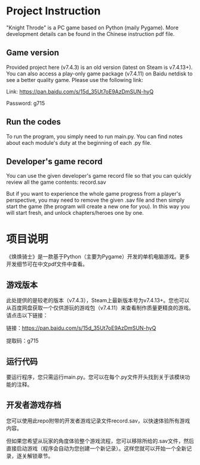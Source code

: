 # Project Instruction

"Knight Throde" is a PC game based on Python (maily Pygame). More development details can be found in the Chinese instruction pdf file.

## Game version

Provided project here (v7.4.3) is an old version (latest on Steam is v7.4.13+). You can also access a play-only game package (v7.4.11) on Baidu netdisk to see a better quality game. Please use the following link:

Link: https://pan.baidu.com/s/15d_35Ut7oE9AzDmSUN-hyQ

Password: g715

## Run the codes

To run the program, you simply need to run main.py. You can find notes about each module's duty at the beginning of each .py file.

## Developer's game record
You can use the given developer's game record file so that you can quickly review all the game contents: record.sav

But if you want to experience the whole game progress from a player's perspective, you may need to remove the given .sav file and then simply start the game (the program will create a new one for you). In this way you will start fresh, and unlock chapters/heroes one by one. 




# 项目说明

《焕焕骑士》是一款基于Python（主要为Pygame）开发的单机电脑游戏。更多开发细节可在中文pdf文件中查看。

## 游戏版本

此处提供的是较老的版本（v7.4.3），Steam上最新版本号为v7.4.13+。您也可以从百度网盘获取一个仅供游玩的游戏包（v7.4.11）来查看制作质量更精良的游戏。请点击以下链接：

链接：https://pan.baidu.com/s/15d_35Ut7oE9AzDmSUN-hyQ

提取码：g715

## 运行代码

要运行程序，您只需运行main.py。您可以在每个.py文件开头找到关于该模块功能的注释。

## 开发者游戏存档

您可以使用此repo附带的开发者游戏记录文件record.sav，以快速体验所有游戏内容。

但如果您希望从玩家的角度体验整个游戏流程，您可以移除所给的.sav文件，然后直接启动游戏（程序会自动为您创建一个新记录）。这样您就可以开始一个全新记录，逐关解锁章节。
